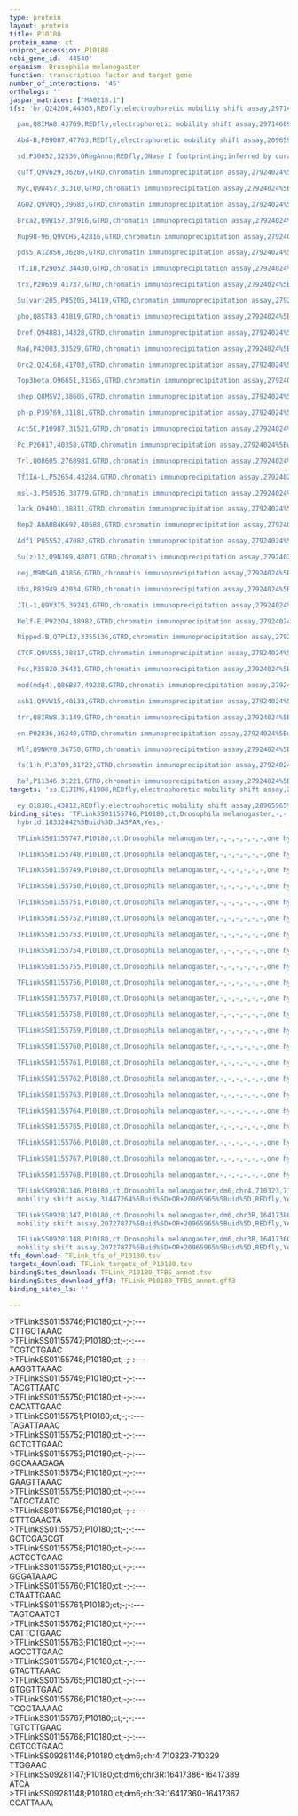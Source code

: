 ```yaml
---
type: protein
layout: protein
title: P10180
protein_name: ct
uniprot_accession: P10180
ncbi_gene_id: '44540'
organism: Drosophila melanogaster
function: transcription factor and target gene
number_of_interactions: '45'
orthologs: ''
jaspar_matrices: ["MA0218.1"]
tfs: 'br,Q24206,44505,REDfly,electrophoretic mobility shift assay,29714689%5Buid%5D+OR+20965965%5Buid%5D,Yes

  pan,Q8IMA8,43769,REDfly,electrophoretic mobility shift assay,29714689%5Buid%5D+OR+20965965%5Buid%5D,Yes

  Abd-B,P09087,47763,REDfly,electrophoretic mobility shift assay,20965965%5Buid%5D+OR+22005458%5Buid%5D,Yes

  sd,P30052,32536,ORegAnno;REDfly,DNase I footprinting;inferred by curator,11303087%5Buid%5D+OR+20965965%5Buid%5D+OR+26578589%5Buid%5D,Yes

  cuff,Q9V629,36269,GTRD,chromatin immunoprecipitation assay,27924024%5Buid%5D,No

  Myc,Q9W4S7,31310,GTRD,chromatin immunoprecipitation assay,27924024%5Buid%5D,No

  AGO2,Q9VUQ5,39683,GTRD,chromatin immunoprecipitation assay,27924024%5Buid%5D,No

  Brca2,Q9W157,37916,GTRD,chromatin immunoprecipitation assay,27924024%5Buid%5D,No

  Nup98-96,Q9VCH5,42816,GTRD,chromatin immunoprecipitation assay,27924024%5Buid%5D,No

  pds5,A1Z8S6,36286,GTRD,chromatin immunoprecipitation assay,27924024%5Buid%5D,No

  TfIIB,P29052,34430,GTRD,chromatin immunoprecipitation assay,27924024%5Buid%5D,No

  trx,P20659,41737,GTRD,chromatin immunoprecipitation assay,27924024%5Buid%5D,No

  Su(var)205,P05205,34119,GTRD,chromatin immunoprecipitation assay,27924024%5Buid%5D,No

  pho,Q8ST83,43819,GTRD,chromatin immunoprecipitation assay,27924024%5Buid%5D,No

  Dref,Q94883,34328,GTRD,chromatin immunoprecipitation assay,27924024%5Buid%5D,No

  Mad,P42003,33529,GTRD,chromatin immunoprecipitation assay,27924024%5Buid%5D,No

  Orc2,Q24168,41703,GTRD,chromatin immunoprecipitation assay,27924024%5Buid%5D,No

  Top3beta,O96651,31565,GTRD,chromatin immunoprecipitation assay,27924024%5Buid%5D,No

  shep,Q8MSV2,38605,GTRD,chromatin immunoprecipitation assay,27924024%5Buid%5D,No

  ph-p,P39769,31181,GTRD,chromatin immunoprecipitation assay,27924024%5Buid%5D,No

  Act5C,P10987,31521,GTRD,chromatin immunoprecipitation assay,27924024%5Buid%5D,No

  Pc,P26017,40358,GTRD,chromatin immunoprecipitation assay,27924024%5Buid%5D,No

  Trl,Q08605,2768981,GTRD,chromatin immunoprecipitation assay,27924024%5Buid%5D,No

  TfIIA-L,P52654,43284,GTRD,chromatin immunoprecipitation assay,27924024%5Buid%5D,No

  msl-3,P50536,38779,GTRD,chromatin immunoprecipitation assay,27924024%5Buid%5D,No

  lark,Q94901,38811,GTRD,chromatin immunoprecipitation assay,27924024%5Buid%5D,No

  Nep2,A0A0B4K692,40588,GTRD,chromatin immunoprecipitation assay,27924024%5Buid%5D,No

  Adf1,P05552,47082,GTRD,chromatin immunoprecipitation assay,27924024%5Buid%5D,No

  Su(z)12,Q9NJG9,48071,GTRD,chromatin immunoprecipitation assay,27924024%5Buid%5D,No

  nej,M9MS40,43856,GTRD,chromatin immunoprecipitation assay,27924024%5Buid%5D,No

  Ubx,P83949,42034,GTRD,chromatin immunoprecipitation assay,27924024%5Buid%5D,No

  JIL-1,Q9V3I5,39241,GTRD,chromatin immunoprecipitation assay,27924024%5Buid%5D,No

  Nelf-E,P92204,38982,GTRD,chromatin immunoprecipitation assay,27924024%5Buid%5D,No

  Nipped-B,Q7PLI2,3355136,GTRD,chromatin immunoprecipitation assay,27924024%5Buid%5D,No

  CTCF,Q9VS55,38817,GTRD,chromatin immunoprecipitation assay,27924024%5Buid%5D,No

  Psc,P35820,36431,GTRD,chromatin immunoprecipitation assay,27924024%5Buid%5D,No

  mod(mdg4),Q86B87,49228,GTRD,chromatin immunoprecipitation assay,27924024%5Buid%5D,No

  ash1,Q9VW15,40133,GTRD,chromatin immunoprecipitation assay,27924024%5Buid%5D,No

  trr,Q8IRW8,31149,GTRD,chromatin immunoprecipitation assay,27924024%5Buid%5D,No

  en,P02836,36240,GTRD,chromatin immunoprecipitation assay,27924024%5Buid%5D,No

  Mlf,Q9NKV0,36750,GTRD,chromatin immunoprecipitation assay,27924024%5Buid%5D,No

  fs(1)h,P13709,31722,GTRD,chromatin immunoprecipitation assay,27924024%5Buid%5D,No

  Raf,P11346,31221,GTRD,chromatin immunoprecipitation assay,27924024%5Buid%5D,No'
targets: 'ss,E1JIM6,41988,REDfly,electrophoretic mobility shift assay,20965965%5Buid%5D+OR+20727877%5Buid%5D,Yes

  ey,O18381,43812,REDfly,electrophoretic mobility shift assay,20965965%5Buid%5D+OR+31447264%5Buid%5D,Yes'
binding_sites: 'TFLinkSS01155746,P10180,ct,Drosophila melanogaster,-,-,-,-,-,-,one
  hybrid,18332042%5Buid%5D,JASPAR,Yes,-

  TFLinkSS01155747,P10180,ct,Drosophila melanogaster,-,-,-,-,-,-,one hybrid,18332042%5Buid%5D,JASPAR,Yes,-

  TFLinkSS01155748,P10180,ct,Drosophila melanogaster,-,-,-,-,-,-,one hybrid,18332042%5Buid%5D,JASPAR,Yes,-

  TFLinkSS01155749,P10180,ct,Drosophila melanogaster,-,-,-,-,-,-,one hybrid,18332042%5Buid%5D,JASPAR,Yes,-

  TFLinkSS01155750,P10180,ct,Drosophila melanogaster,-,-,-,-,-,-,one hybrid,18332042%5Buid%5D,JASPAR,Yes,-

  TFLinkSS01155751,P10180,ct,Drosophila melanogaster,-,-,-,-,-,-,one hybrid,18332042%5Buid%5D,JASPAR,Yes,-

  TFLinkSS01155752,P10180,ct,Drosophila melanogaster,-,-,-,-,-,-,one hybrid,18332042%5Buid%5D,JASPAR,Yes,-

  TFLinkSS01155753,P10180,ct,Drosophila melanogaster,-,-,-,-,-,-,one hybrid,18332042%5Buid%5D,JASPAR,Yes,-

  TFLinkSS01155754,P10180,ct,Drosophila melanogaster,-,-,-,-,-,-,one hybrid,18332042%5Buid%5D,JASPAR,Yes,-

  TFLinkSS01155755,P10180,ct,Drosophila melanogaster,-,-,-,-,-,-,one hybrid,18332042%5Buid%5D,JASPAR,Yes,-

  TFLinkSS01155756,P10180,ct,Drosophila melanogaster,-,-,-,-,-,-,one hybrid,18332042%5Buid%5D,JASPAR,Yes,-

  TFLinkSS01155757,P10180,ct,Drosophila melanogaster,-,-,-,-,-,-,one hybrid,18332042%5Buid%5D,JASPAR,Yes,-

  TFLinkSS01155758,P10180,ct,Drosophila melanogaster,-,-,-,-,-,-,one hybrid,18332042%5Buid%5D,JASPAR,Yes,-

  TFLinkSS01155759,P10180,ct,Drosophila melanogaster,-,-,-,-,-,-,one hybrid,18332042%5Buid%5D,JASPAR,Yes,-

  TFLinkSS01155760,P10180,ct,Drosophila melanogaster,-,-,-,-,-,-,one hybrid,18332042%5Buid%5D,JASPAR,Yes,-

  TFLinkSS01155761,P10180,ct,Drosophila melanogaster,-,-,-,-,-,-,one hybrid,18332042%5Buid%5D,JASPAR,Yes,-

  TFLinkSS01155762,P10180,ct,Drosophila melanogaster,-,-,-,-,-,-,one hybrid,18332042%5Buid%5D,JASPAR,Yes,-

  TFLinkSS01155763,P10180,ct,Drosophila melanogaster,-,-,-,-,-,-,one hybrid,18332042%5Buid%5D,JASPAR,Yes,-

  TFLinkSS01155764,P10180,ct,Drosophila melanogaster,-,-,-,-,-,-,one hybrid,18332042%5Buid%5D,JASPAR,Yes,-

  TFLinkSS01155765,P10180,ct,Drosophila melanogaster,-,-,-,-,-,-,one hybrid,18332042%5Buid%5D,JASPAR,Yes,-

  TFLinkSS01155766,P10180,ct,Drosophila melanogaster,-,-,-,-,-,-,one hybrid,18332042%5Buid%5D,JASPAR,Yes,-

  TFLinkSS01155767,P10180,ct,Drosophila melanogaster,-,-,-,-,-,-,one hybrid,18332042%5Buid%5D,JASPAR,Yes,-

  TFLinkSS01155768,P10180,ct,Drosophila melanogaster,-,-,-,-,-,-,one hybrid,18332042%5Buid%5D,JASPAR,Yes,-

  TFLinkSS09281146,P10180,ct,Drosophila melanogaster,dm6,chr4,710323,710329,-,dm6&position=chr4:710323-710329,electrophoretic
  mobility shift assay,31447264%5Buid%5D+OR+20965965%5Buid%5D,REDfly,Yes,0

  TFLinkSS09281147,P10180,ct,Drosophila melanogaster,dm6,chr3R,16417386,16417389,-,dm6&position=chr3R:16417386-16417389,electrophoretic
  mobility shift assay,20727877%5Buid%5D+OR+20965965%5Buid%5D,REDfly,Yes,0

  TFLinkSS09281148,P10180,ct,Drosophila melanogaster,dm6,chr3R,16417360,16417367,-,dm6&position=chr3R:16417360-16417367,electrophoretic
  mobility shift assay,20727877%5Buid%5D+OR+20965965%5Buid%5D,REDfly,Yes,0'
tfs_download: TFLink_tfs_of_P10180.tsv
targets_download: TFLink_targets_of_P10180.tsv
bindingSites_download: TFLink_P10180_TFBS_annot.tsv
bindingSites_download_gff3: TFLink_P10180_TFBS_annot.gff3
binding_sites_ls: ''

---
```

\>TFLinkSS01155746;P10180;ct;-;-:---\CTTGCTAAAC\\>TFLinkSS01155747;P10180;ct;-;-:---\TCGTCTGAAC\\>TFLinkSS01155748;P10180;ct;-;-:---\AAGGTTAAAC\\>TFLinkSS01155749;P10180;ct;-;-:---\TACGTTAATC\\>TFLinkSS01155750;P10180;ct;-;-:---\CACATTGAAC\\>TFLinkSS01155751;P10180;ct;-;-:---\TAGATTAAAC\\>TFLinkSS01155752;P10180;ct;-;-:---\GCTCTTGAAC\\>TFLinkSS01155753;P10180;ct;-;-:---\GGCAAAGAGA\\>TFLinkSS01155754;P10180;ct;-;-:---\GAAGTTAAAC\\>TFLinkSS01155755;P10180;ct;-;-:---\TATGCTAATC\\>TFLinkSS01155756;P10180;ct;-;-:---\CTTTGAACTA\\>TFLinkSS01155757;P10180;ct;-;-:---\GCTCGAGCGT\\>TFLinkSS01155758;P10180;ct;-;-:---\AGTCCTGAAC\\>TFLinkSS01155759;P10180;ct;-;-:---\GGGATAAAC\\>TFLinkSS01155760;P10180;ct;-;-:---\CTAATTGAAC\\>TFLinkSS01155761;P10180;ct;-;-:---\TAGTCAATCT\\>TFLinkSS01155762;P10180;ct;-;-:---\CATTCTGAAC\\>TFLinkSS01155763;P10180;ct;-;-:---\AGCCTTGAAC\\>TFLinkSS01155764;P10180;ct;-;-:---\GTACTTAAAC\\>TFLinkSS01155765;P10180;ct;-;-:---\GTGGTTGAAC\\>TFLinkSS01155766;P10180;ct;-;-:---\TGGCTAAAAC\\>TFLinkSS01155767;P10180;ct;-;-:---\TGTCTTGAAC\\>TFLinkSS01155768;P10180;ct;-;-:---\CGTCCTGAAC\\>TFLinkSS09281146;P10180;ct;dm6;chr4:710323-710329\TTGGAAC\\>TFLinkSS09281147;P10180;ct;dm6;chr3R:16417386-16417389\ATCA\\>TFLinkSS09281148;P10180;ct;dm6;chr3R:16417360-16417367\CCATTAAA\